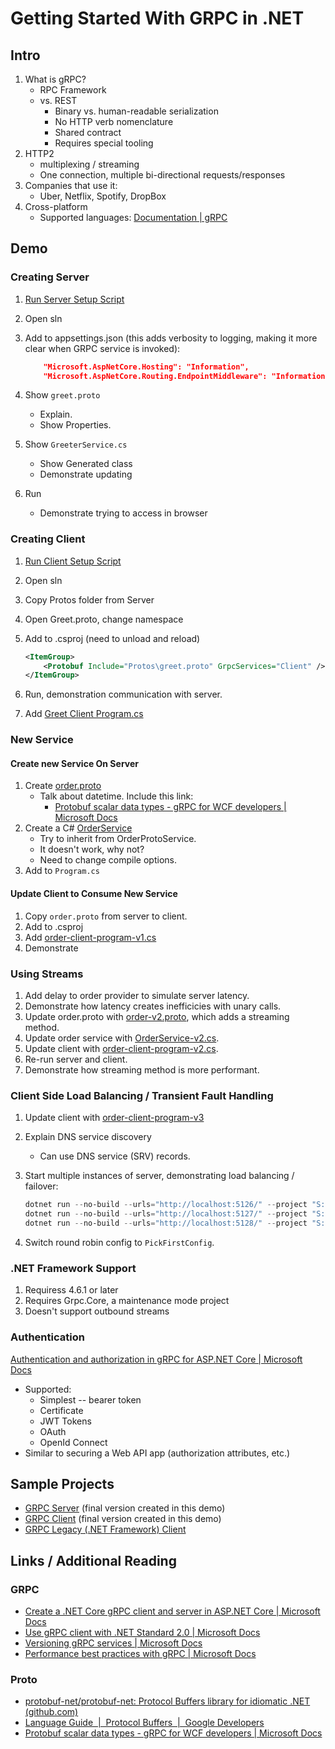 # Getting Started With GRPC in .NET

## Intro

1. What is gRPC?
    * RPC Framework
    * vs. REST
        * Binary vs. human-readable serialization
        * No HTTP verb nomenclature
        * Shared contract
        * Requires special tooling
2. HTTP2
    * multiplexing / streaming
    * One connection, multiple bi-directional requests/responses
3. Companies that use it:
    * Uber, Netflix, Spotify, DropBox
4. Cross-platform
    * Supported languages: [Documentation | gRPC](https://grpc.io/docs/)

## Demo

### Creating Server

1. [Run Server Setup Script](src/initial-setup-grpc-server.ps1)
2. Open sln
3. Add to appsettings.json (this adds verbosity to logging, making it more clear when GRPC service is invoked):

    ```json
        "Microsoft.AspNetCore.Hosting": "Information",
        "Microsoft.AspNetCore.Routing.EndpointMiddleware": "Information"
    ```

4. Show `greet.proto`
    * Explain.
    * Show Properties.
5. Show `GreeterService.cs`
    * Show Generated class
    * Demonstrate updating
6. Run
    * Demonstrate trying to access in browser

### Creating Client

1. [Run Client Setup Script](src/initial-setup-grpc-client.ps1)
2. Open sln
3. Copy Protos folder from Server
4. Open Greet.proto, change namespace
5. Add to .csproj (need to unload and reload)

    ```xml
    <ItemGroup>
        <Protobuf Include="Protos\greet.proto" GrpcServices="Client" />
    </ItemGroup>
    ```

6. Run, demonstration communication with server.
7. Add [Greet Client Program.cs](src/greet-client-program.cs)

### New Service

#### Create new Service On Server

1. Create [order.proto](src/order.proto)
    * Talk about datetime. Include this link:
        * [Protobuf scalar data types - gRPC for WCF developers | Microsoft Docs](https://docs.microsoft.com/en-us/dotnet/architecture/grpc-for-wcf-developers/protobuf-data-types)
2. Create a C# [OrderService](src/OrderService-v1.cs)
    * Try to inherit from OrderProtoService.
    * It doesn't work, why not?
    * Need to change compile options.
3. Add to `Program.cs`

#### Update Client to Consume New Service

1. Copy `order.proto` from server to client.
2. Add to .csproj
3. Add [order-client-program-v1.cs](src/order-client-program-v1.cs)
4. Demonstrate

### Using Streams

1. Add delay to order provider to simulate server latency.
2. Demonstrate how latency creates inefficicies with unary calls.
3. Update order.proto with [order-v2.proto](src/order-v2.proto), which adds a streaming method.
4. Update order service with [OrderService-v2.cs](src/OrderService-v2.cs).
5. Update client with [order-client-program-v2.cs](src/order-client-program-v2.cs).
6. Re-run server and client.
7. Demonstrate how streaming method is more performant.

### Client Side Load Balancing / Transient Fault Handling

1. Update client with [order-client-program-v3](src/order-client-program-v3.cs)
2. Explain DNS service discovery
    * Can use DNS service (SRV) records.
3. Start multiple instances of server, demonstrating load balancing / failover:

    ```powershell
    dotnet run --no-build --urls="http://localhost:5126/" --project "S:\Projects\Grpc.Demo\Server\Grpc.Demo.Server\Grpc.Demo.Server.csproj"
    dotnet run --no-build --urls="http://localhost:5127/" --project "S:\Projects\Grpc.Demo\Server\Grpc.Demo.Server\Grpc.Demo.Server.csproj"
    dotnet run --no-build --urls="http://localhost:5128/" --project "S:\Projects\Grpc.Demo\Server\Grpc.Demo.Server\Grpc.Demo.Server.csproj"
    ```

4. Switch round robin config to `PickFirstConfig`.

### .NET Framework Support

1. Requiress 4.6.1 or later
2. Requires Grpc.Core, a maintenance mode project
3. Doesn't support outbound streams

### Authentication

[Authentication and authorization in gRPC for ASP.NET Core | Microsoft Docs](https://docs.microsoft.com/en-us/aspnet/core/grpc/authn-and-authz?view=aspnetcore-6.0)

* Supported:
  * Simplest -- bearer token
  * Certificate
  * JWT Tokens
  * OAuth
  * OpenId Connect
* Similar to securing a Web API app (authorization attributes, etc.)

## Sample Projects

* [GRPC Server](/src/Grpc.Demo/Server/) (final version created in this demo)
* [GRPC Client](/src/Grpc.Demo/Client/) (final version created in this demo)
* [GRPC Legacy (.NET Framework) Client](/src/Grpc.Demo/Grpc.Legacy/)

## Links / Additional Reading

### GRPC

* [Create a .NET Core gRPC client and server in ASP.NET Core | Microsoft Docs](https://docs.microsoft.com/en-us/aspnet/core/tutorials/grpc/grpc-start?view=aspnetcore-3.0&tabs=visual-studio)
* [Use gRPC client with .NET Standard 2.0 | Microsoft Docs](https://docs.microsoft.com/en-us/aspnet/core/grpc/netstandard?view=aspnetcore-6.0)
* [Versioning gRPC services | Microsoft Docs](https://docs.microsoft.com/en-us/aspnet/core/grpc/versioning?view=aspnetcore-6.0)
* [Performance best practices with gRPC | Microsoft Docs](https://docs.microsoft.com/en-us/aspnet/core/grpc/performance?view=aspnetcore-6.0)

### Proto

* [protobuf-net/protobuf-net: Protocol Buffers library for idiomatic .NET (github.com)](https://github.com/protobuf-net/protobuf-net)
* [Language Guide  |  Protocol Buffers  |  Google Developers](https://developers.google.com/protocol-buffers/docs/proto)
* [Protobuf scalar data types - gRPC for WCF developers | Microsoft Docs](https://docs.microsoft.com/en-us/dotnet/architecture/grpc-for-wcf-developers/protobuf-data-types)
